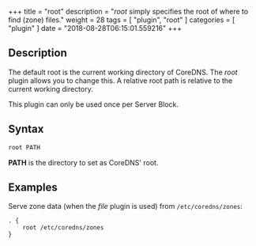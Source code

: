 +++
title = "root"
description = "*root* simply specifies the root of where to find (zone) files."
weight = 28
tags = [ "plugin", "root" ]
categories = [ "plugin" ]
date = "2018-08-28T06:15:01.559216"
+++

## Description

The default root is the current working directory of CoreDNS. The *root* plugin allows you to change
this. A relative root path is relative to the current working directory.

This plugin can only be used once per Server Block.

## Syntax

~~~ txt
root PATH
~~~

**PATH** is the directory to set as CoreDNS' root.

## Examples

Serve zone data (when the *file* plugin is used) from `/etc/coredns/zones`:

~~~ corefile
. {
    root /etc/coredns/zones
}
~~~
